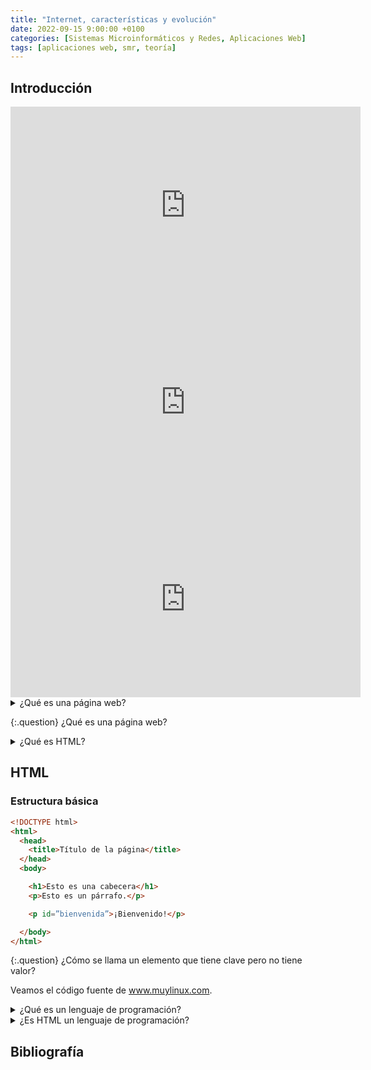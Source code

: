 ```yaml
---
title: "Internet, características y evolución"
date: 2022-09-15 9:00:00 +0100
categories: [Sistemas Microinformáticos y Redes, Aplicaciones Web]
tags: [aplicaciones web, smr, teoría]
---
```



## Introducción

<iframe width="560" height="315" src="https://www.youtube.com/embed/NWUZCTTLQcg" title="YouTube video player" frameborder="0" allow="accelerometer; autoplay; clipboard-write; encrypted-media; gyroscope; picture-in-picture" allowfullscreen></iframe>

<iframe width="560" height="315" src="https://www.youtube.com/embed/gVUE2IDwWA0" title="YouTube video player" frameborder="0" allow="accelerometer; autoplay; clipboard-write; encrypted-media; gyroscope; picture-in-picture" allowfullscreen></iframe>

<iframe width="560" height="315" src="https://www.youtube.com/embed/HeZWcZmrQUY" title="YouTube video player" frameborder="0" allow="accelerometer; autoplay; clipboard-write; encrypted-media; gyroscope; picture-in-picture" allowfullscreen></iframe>

<details class="card mb-2">
  <summary class="card-header question">¿Qué es una página web?</summary>
  <div class="card-body" markdown="1">
    
Una página web es un documento HTML. Este documento HTML es interpretado por un navegador:

- Google Chrome
- Mozilla Firefox
- Internet Explorer
- Microsoft Edge
- Opera
- Safari

<!-- Comentario para que no se descuajeringue la cosa -->
  </div>
</details>

{:.question}
¿Qué es una página web?

<details class="card mb-2">
  <summary class="card-header question">¿Qué es HTML?</summary>
  <div class="card-body" markdown="1">
    
HyperText Markup Language.

Lenguaje de marcas de hipertexto.

Sirve para definir la estructura y  el contenido de una página web.

  </div>
</details>

## HTML

### Estructura básica

```html
<!DOCTYPE html>
<html>
  <head>
    <title>Título de la página</title>
  </head>
  <body>

    <h1>Esto es una cabecera</h1>
    <p>Esto es un párrafo.</p>

    <p id=”bienvenida”>¡Bienvenido!</p>

  </body>
</html>
```

{:.question}
¿Cómo se llama un elemento que tiene clave pero no tiene valor?

Veamos el código fuente de www.muylinux.com.

<details class="card mb-2">
  <summary class="card-header question">¿Qué es un lenguaje de programación?</summary>
  <div class="card-body" markdown="1">
    
Un lenguaje de programación es un lenguaje formal que le proporciona a una persona, en este caso el programador, la capacidad de escribir (o programar) una serie de instrucciones o secuencias de órdenes en forma de algoritmos con el fin de controlar el comportamiento físico o lógico de un sistema informático, de manera que se puedan obtener diversas clases de datos o ejecutar determinadas tareas. 

A todo este conjunto de órdenes escritas mediante un lenguaje de programación se le denomina programa informático.

Los elementos de un programa informático son:

- Variables
- Condiciones
- Funciones
- Sintaxis específica
- Semántica estática
- Sistema de tipos

<!-- Comentario para que no se descuajeringue la cosa -->
  </div>
</details>


<details class="card mb-2">
  <summary class="card-header question">¿Es HTML un lenguaje de programación?
</summary>
  <div class="card-body">
    
<iframe width="560" height="315" src="https://www.youtube.com/embed/b6sNxnldPhU" title="YouTube video player" frameborder="0" allow="accelerometer; autoplay; clipboard-write; encrypted-media; gyroscope; picture-in-picture" allowfullscreen></iframe>

  </div>
</details>




## Bibliografía